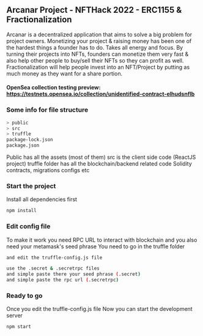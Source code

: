 ## Arcanar Project - NFTHack 2022 - ERC1155 & Fractionalization

Arcanar is a decentralized application that aims to solve a big problem for project owners. Monetizing your project & raising money has been one of the hardest things a founder has to do. Takes all energy and focus. By turning their projects into NFTs, founders can monetize them very fast & also help other people to buy/sell their NFTs so they can profit as well.
Fractionalization will help people invest into an NFT/Project by putting as much money as they want for a share portion.

#### OpenSea collection testing preview: https://testnets.opensea.io/collection/unidentified-contract-elhudsnflb

### Some info for file structure
```bash
> public
> src
> truffle
package-lock.json
package.json
```

Public has all the assets (most of them)
src is the client side code (ReactJS project)
truffle folder has all the blockchain/backend related code
Solidity contracts, migrations configs etc

### Start the project
Install all dependencies first
```bash
npm install
```

### Edit config file
To make it work you need RPC URL to interact with blockchain
and you also need your metamask's seed phrase
You need to go in the truffle folder
```bash
and edit the truffle-config.js file
```
```bash
use the .secret & .secretrpc files
and simple paste there your seed phrase (.secret)
and simple paste the rpc url (.secretrpc)
```
### Ready to go
Once you edit the truffle-config.js file
Now you can start the development server
```bash
npm start
```
